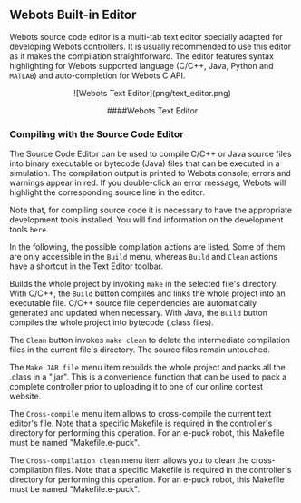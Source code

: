 ## Webots Built-in Editor

Webots source code editor is a multi-tab text editor specially adapted for
developing Webots controllers. It is usually recommended to use this editor as
it makes the compilation straightforward. The editor features syntax
highlighting for Webots supported language (C/C++, Java, Python and `MATLAB`)
and auto-completion for Webots C API.

<center>
![Webots Text Editor](png/text_editor.png)

####Webots Text Editor
</center>

### Compiling with the Source Code Editor

The Source Code Editor can be used to compile C/C++ or Java source files into
binary executable or bytecode (Java) files that can be executed in a simulation.
The compilation output is printed to Webots console; errors and warnings appear
in red. If you double-click an error message, Webots will highlight the
corresponding source line in the editor.

Note that, for compiling source code it is necessary to have the appropriate
development tools installed. You will find information on the development tools
`here`.

In the following, the possible compilation actions are listed. Some of them are
only accessible in the `Build` menu, whereas `Build` and `Clean` actions have a
shortcut in the Text Editor toolbar.

Builds the whole project by invoking `make` in the selected file's directory.
With C/C++, the `Build` button compiles and links the whole project into an
executable file. C/C++ source file dependencies are automatically generated and
updated when necessary. With Java, the `Build` button compiles the whole project
into bytecode (.class files).

The `Clean` button invokes `make clean` to delete the intermediate compilation
files in the current file's directory. The source files remain untouched.

The `Make JAR file` menu item rebuilds the whole project and packs all the
.class in a ".jar". This is a convenience function that can be used to pack a
complete controller prior to uploading it to one of our online contest website.

The `Cross-compile` menu item allows to cross-compile the current text editor's
file. Note that a specific Makefile is required in the controller's directory
for performing this operation. For an e-puck robot, this Makefile must be named
"Makefile.e-puck".

The `Cross-compilation clean` menu item allows you to clean the cross-
compilation files. Note that a specific Makefile is required in the controller's
directory for performing this operation. For an e-puck robot, this Makefile must
be named "Makefile.e-puck".

